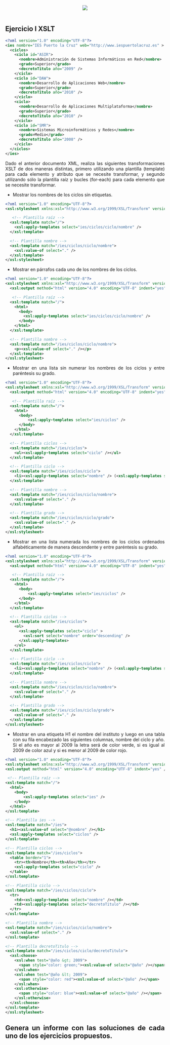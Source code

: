 <div align="justify">


<div align="center">
 	<img src="https://ftp.homepage-webhilfe.de/Bilder/Themen/XML/XSLT/Transformation.png">
</div>

</br>

## Ejercicio I XSLT

```xml
<?xml version="1.0" encoding="UTF-8"?>
<ies nombre="IES Puerto la Cruz" web="http://www.iespuertolacruz.es" >
  <ciclos>
    <ciclo id="ASIR">
      <nombre>Administración de Sistemas Informáticos en Red</nombre>
      <grado>Superior</grado>
      <decretoTitulo año="2009" />
    </ciclo>
    <ciclo id="DAW">
      <nombre>Desarrollo de Aplicaciones Web</nombre>
      <grado>Superior</grado>
      <decretoTitulo año="2010" />
    </ciclo>
    <ciclo>
      <nombre>Desarrollo de Aplicaciones Multiplataforma</nombre>
      <grado>Superior</grado>
      <decretoTitulo año="2010" />
    </ciclo>
    <ciclo id="SMR">
      <nombre>Sistemas Microinformáticos y Redes</nombre>
      <grado>Medio</grado>
      <decretoTitulo año="2008" />
    </ciclo>
  </ciclos>
</ies>
```

  Dado el anterior documento XML, realiza las siguientes transformaciones XSLT de dos maneras distintas, primero utilizando una plantilla (template) para cada elemento y atributo que se necesite transformar, y segundo utilizando sólo la plantilla raíz y bucles (for-each) para cada elemento que se necesite transformar.

  - Mostrar los nombres de los ciclos sin etiquetas.

  ```xml
  <?xml version="1.0" encoding="UTF-8"?>
  <xsl:stylesheet xmlns:xsl="http://www.w3.org/1999/XSL/Transform" version="1.0">

     <!-- Plantilla raíz -->
    <xsl:template match="/">
      <xsl:apply-templates select="ies/ciclos/ciclo/nombre" />
    </xsl:template>

    <!-- Plantilla nombre -->
    <xsl:template match="/ies/ciclos/ciclo/nombre">
      <xsl:value-of select="." />
    </xsl:template>
  </xsl:stylesheet>
  ```

  - Mostrar en párrafos cada uno de los nombres de los ciclos.

  ```xml
  <?xml version="1.0" encoding="UTF-8"?>
  <xsl:stylesheet xmlns:xsl="http://www.w3.org/1999/XSL/Transform" version="1.0">
    <xsl:output method="html" version="4.0" encoding="UTF-8" indent="yes" />

     <!-- Plantilla raíz -->
    <xsl:template match="/">
      <html>
        <body>
          <xsl:apply-templates select="ies/ciclos/ciclo/nombre" />
        </body>
      </html>
    </xsl:template>

    <!-- Plantilla nombre -->
    <xsl:template match="/ies/ciclos/ciclo/nombre">
      <p><xsl:value-of select="." /></p>
    </xsl:template>
  </xsl:stylesheet>
  ```

  - Mostrar en una lista sin numerar los nombres de los ciclos y entre paréntesis su grado.

  ```xml
  <?xml version="1.0" encoding="UTF-8"?>
  <xsl:stylesheet xmlns:xsl="http://www.w3.org/1999/XSL/Transform" version="1.0">
    <xsl:output method="html" version="4.0" encoding="UTF-8" indent="yes" />

     <!-- Plantilla raíz -->
    <xsl:template match="/">
      <html>
        <body>
            <xsl:apply-templates select="ies/ciclos" />
        </body>
      </html>
    </xsl:template>

    <!-- Plantilla ciclos -->
    <xsl:template match="/ies/ciclos">
      <ul><xsl:apply-templates select="ciclo" /></ul>
    </xsl:template>

    <!-- Plantilla ciclo -->
    <xsl:template match="/ies/ciclos/ciclo">
      <li><xsl:apply-templates select="nombre" /> (<xsl:apply-templates select="grado" />)</li>
    </xsl:template>

    <!-- Plantilla nombre -->
    <xsl:template match="/ies/ciclos/ciclo/nombre">
      <xsl:value-of select="." />
    </xsl:template>

    <!-- Plantilla grado -->
    <xsl:template match="/ies/ciclos/ciclo/grado">
      <xsl:value-of select="." />
    </xsl:template>
  </xsl:stylesheet>

  ```

  - Mostrar en una lista numerada los nombres de los ciclos ordenados alfabéticamente de manera descendente y entre paréntesis su grado.

  ```xml
  <?xml version="1.0" encoding="UTF-8"?>
  <xsl:stylesheet xmlns:xsl="http://www.w3.org/1999/XSL/Transform" version="1.0">
    <xsl:output method="html" version="4.0" encoding="UTF-8" indent="yes" />

     <!-- Plantilla raíz -->
    <xsl:template match="/">
      <html>
        <body>
            <xsl:apply-templates select="ies/ciclos" />
        </body>
      </html>
    </xsl:template>

    <!-- Plantilla ciclos -->
    <xsl:template match="/ies/ciclos">
      <ol>
        <xsl:apply-templates select="ciclo" >
          <xsl:sort select="nombre" order="descending" />
        </xsl:apply-templates>
      </ol>
    </xsl:template>

    <!-- Plantilla ciclo -->
    <xsl:template match="/ies/ciclos/ciclo">
      <li><xsl:apply-templates select="nombre" /> (<xsl:apply-templates select="grado" />)</li>
    </xsl:template>

    <!-- Plantilla nombre -->
    <xsl:template match="/ies/ciclos/ciclo/nombre">
      <xsl:value-of select="." />
    </xsl:template>

    <!-- Plantilla grado -->
    <xsl:template match="/ies/ciclos/ciclo/grado">
      <xsl:value-of select="." />
    </xsl:template>
  </xsl:stylesheet>
  ```


  - Mostrar en una etiqueta H1 el nombre del instituto y luego en una tabla con su fila encabezado las siguientes columnas, nombre del ciclo y año. Si el año es mayor al 2009 la letra será de color verde, si es igual al 2009 de color azul y si es menor al 2009 de color rojo.

  ```xml
  <?xml version="1.0" encoding="UTF-8"?>
  <xsl:stylesheet xmlns:xsl="http://www.w3.org/1999/XSL/Transform" version="1.0">
  <xsl:output method="html" version="4.0" encoding="UTF-8" indent="yes" />

   <!-- Plantilla raíz -->
  <xsl:template match="/">
    <html>
      <body>
          <xsl:apply-templates select="ies" />
      </body>
    </html>
  </xsl:template>

  <!-- Plantilla ies -->
  <xsl:template match="/ies">
    <h1><xsl:value-of select="@nombre" /></h1>
    <xsl:apply-templates select="ciclos" />
  </xsl:template>

  <!-- Plantilla ciclos -->
  <xsl:template match="/ies/ciclos">
    <table border="1">
      <tr><th>Nombre</th><th>Año</th></tr>
      <xsl:apply-templates select="ciclo" />
    </table>
  </xsl:template>

  <!-- Plantilla ciclo -->
  <xsl:template match="/ies/ciclos/ciclo">
    <tr>
      <td><xsl:apply-templates select="nombre" /></td>
      <td><xsl:apply-templates select="decretoTitulo" /></td>
    </tr>
  </xsl:template>

  <!-- Plantilla nombre -->
  <xsl:template match="/ies/ciclos/ciclo/nombre">
    <xsl:value-of select="." />
  </xsl:template>

  <!-- Plantilla decretoTitulo -->
  <xsl:template match="/ies/ciclos/ciclo/decretoTitulo">
    <xsl:choose>
      <xsl:when test="@año &gt; 2009">
        <span style="color: green;"><xsl:value-of select="@año" /></span>
      </xsl:when>
      <xsl:when test="@año &lt; 2009">
        <span style="color: red"><xsl:value-of select="@año" /></span>
      </xsl:when>
      <xsl:otherwise>
        <span style="color: blue"><xsl:value-of select="@año" /></span>
      </xsl:otherwise>
    </xsl:choose>
  </xsl:template>
</xsl:stylesheet>
  ```


## Genera un informe con las soluciones de cada uno de los ejercicios propuestos.

</div>
